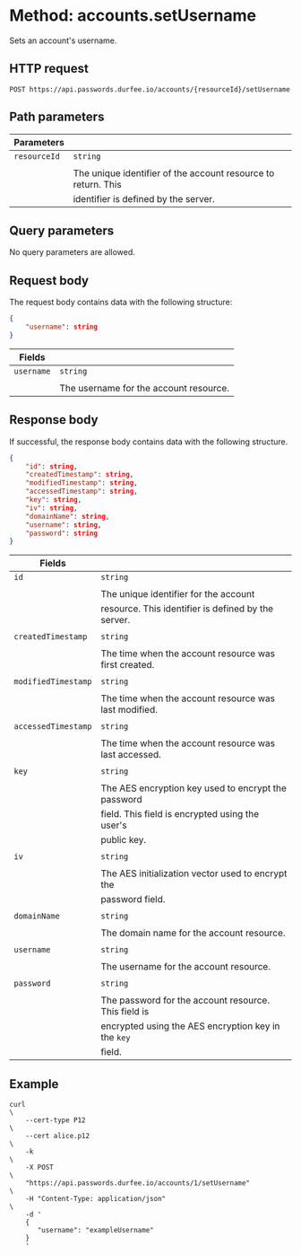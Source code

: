 # Method: accounts.setUsername

Sets an account's username.

## HTTP request

```
POST https://api.passwords.durfee.io/accounts/{resourceId}/setUsername
```

## Path parameters

| Parameters   |                                                               |
|--------------|---------------------------------------------------------------|
| `resourceId` | `string`                                                      |
|              |                                                               |
|              | The unique identifier of the account resource to return. This |
|              | identifier is defined by the server.                          |

## Query parameters

No query parameters are allowed.

## Request body

The request body contains data with the following structure:

```json
{
    "username": string
}
```

| Fields     |                                                                 |
|------------|-----------------------------------------------------------------|
| `username` | `string`                                                        |
|            |                                                                 |
|            | The username for the account resource.                          |

## Response body

If successful, the response body contains data with the following structure.

```json
{
    "id": string,
    "createdTimestamp": string,
    "modifiedTimestamp": string,
    "accessedTimestamp": string,
    "key": string,
    "iv": string,
    "domainName": string,
    "username": string,
    "password": string
}
```

| Fields              |                                                        |
|---------------------|--------------------------------------------------------|
| `id`                | `string`                                               |
|                     |                                                        |
|                     | The unique identifier for the account                  |
|                     | resource. This identifier is defined by the server.    |
|                     |                                                        |
| `createdTimestamp`  | `string`                                               |
|                     |                                                        |
|                     | The time when the account resource was first created.  |
|                     |                                                        |
| `modifiedTimestamp` | `string`                                               |
|                     |                                                        |
|                     | The time when the account resource was last modified.  |
|                     |                                                        |
| `accessedTimestamp` | `string`                                               |
|                     |                                                        |
|                     | The time when the account resource was last accessed.  |
|                     |                                                        |
| `key`               | `string`                                               |
|                     |                                                        |
|                     | The AES encryption key used to encrypt the password    |
|                     | field. This field is encrypted using the user's        |
|                     | public key.                                            |
|                     |                                                        |
| `iv`                | `string`                                               |
|                     |                                                        |
|                     | The AES initialization vector used to encrypt the      |
|                     | password field.                                        |
|                     |                                                        |
| `domainName`        | `string`                                               |
|                     |                                                        |
|                     | The domain name for the account resource.              |
|                     |                                                        |
| `username`          | `string`                                               |
|                     |                                                        |
|                     | The username for the account resource.                 |
|                     |                                                        |
| `password`          | `string`                                               |
|                     |                                                        |
|                     | The password for the account resource. This field is   |
|                     | encrypted using the AES encryption key in the `key`    |
|                     | field.                                                 |

## Example

```
curl                                                                           \
    --cert-type P12                                                            \
    --cert alice.p12                                                           \
    -k                                                                         \
    -X POST                                                                    \
    "https://api.passwords.durfee.io/accounts/1/setUsername"                   \
    -H "Content-Type: application/json"                                        \
    -d '
    {
       "username": "exampleUsername"
    }
    '
```
